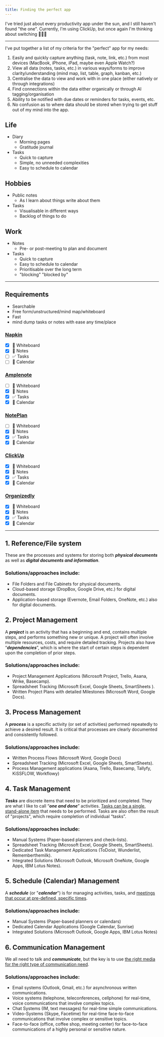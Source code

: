 ```yaml
---
title: Finding the perfect app
---
```


I've tried just about every productivity app under the sun, and I still haven't found "the one".
Currently, I'm using ClickUp, but once again I'm thinking about switching 🤦🏼‍♀️

---

I've put together a list of my criteria for the "perfect" app for my needs:

1.  Easily and quickly capture anything (task, note, link, etc.) from most devices (MacBook, iPhone, iPad, maybe even Apple Watch?)
2.  View all data (notes, tasks, etc.) in various ways/forms to improve clarity/understanding (mind map, list, table, graph, kanban, etc.)
3.  Centralise the data to view and work with in one place (either natively or through integrations)
4.  Find connections within the data either organically or through AI tagging/organisation
5.  Ability to be notified with due dates or reminders for tasks, events, etc.
6.  No confusion as to where data should be stored when trying to get stuff out of my mind into the app.

## Life

- Diary
  - Morning pages
  - Gratitude journal
- Tasks
  - Quick to capture
  - Simple, no unneeded complexities
  - Easy to schedule to calendar

## Hobbies

- Public notes
  - As I learn about things write about them
- Tasks
  - Visualisable in different ways
  - Backlog of things to do

## Work

- Notes
  - Pre- or post-meeting to plan and document
- Tasks
  - Quick to capture
  - Easy to schedule to calendar
  - Prioritisable over the long term
  - "blocking" "blocked by"

---

## Requirements

- Searchable
- Free form/unstructured/mind map/whiteboard
- Fast
- mind dump tasks or notes with ease any time/place

### [Napkin](https://napkin.one)

- [x] 🧠 Whiteboard
- [x] 📝 Notes
- [ ] ✅ Tasks
- [ ] 📅 Calendar

### [Amplenote](https://www.amplenote.com/)

- [ ] 🧠 Whiteboard
- [x] 📝 Notes
- [x] ✅ Tasks
- [x] 📅 Calendar

### [NotePlan](https://noteplan.co/)

- [ ] 🧠 Whiteboard
- [x] 📝 Notes
- [x] ✅ Tasks
- [x] 📅 Calendar

### [ClickUp](https://clickup.com/)

- [x] 🧠 Whiteboard
- [x] 📝 Notes
- [x] ✅ Tasks
- [x] 📅 Calendar

### [Organizedly](https://www.organized.ly/)

- [x] 🧠 Whiteboard
- [x] 📝 Notes
- [x] ✅ Tasks
- [x] 📅 Calendar

---

## 1. Reference/File system

These are the processes and systems for storing both **_physical documents_** as well as **_digital documents and information_**.

### Solutions/approaches include:

- File Folders and File Cabinets for physical documents.
- Cloud-based storage (DropBox, Google Drive, etc.) for digital documents.
- Application-based storage (Evernote, Email Folders, OneNote, etc.) also for digital documents.

## 2. Project Management

A **_project_** is an activity that has a beginning and end, contains multiple steps, and performs something new or unique. A project will often involve multiple resources, costs, and require detailed tracking. Projects also have “**_dependencies_**”, which is where the start of certain steps is dependent upon the completion of prior steps.

### Solutions/approaches include:

- Project Management Applications (Microsoft Project, Trello, Asana, Wrike, Basecamp).
- Spreadsheet Tracking (Microsoft Excel, Google Sheets, SmartSheets ).
- Written Project Plans with detailed Milestones (Microsoft Word, Google Docs).

## 3. Process Management

A **_process_** is a specific activity (or set of activities) performed repeatedly to achieve a desired result. It is critical that processes are clearly documented and consistently followed.

### Solutions/approaches include:

- Written Process Flows (Microsoft Word, Google Docs)
- Spreadsheet Tracking (Microsoft Excel, Google Sheets, SmartSheets).
- Process Management applications (Asana, Trello, Basecamp, Tallyfy, KiSSFLOW, Workflowy)

## 4. Task Management

**_Tasks_** are discrete items that need to be prioritized and completed. They are what I like to call “**_one and done_**” activities. [Tasks can be a single, stand-alone item](http://www.emailoverloadsolutions.com/blog/microsoft-outlook-tasks-a-primer) that needs to be performed. Tasks are also often the result of "projects", which require completion of individual “tasks”.

### Solutions/approaches include:

- Manual Systems (Paper-based planners and check-lists).
- Spreadsheet Tracking (Microsoft Excel, Google Sheets, SmartSheets).
- Dedicated Task Management Applications (ToDoist, Wunderlist, Rememberthemilk).
- Integrated Solutions (Microsoft Outlook, Microsoft OneNote, Google Apps, IBM Lotus Notes).

## 5. Schedule (Calendar) Management

A **_schedule_** (or "**_calendar_**") is for managing activities, tasks, and [meetings that occur at pre-defined, specific times](http://www.emailoverloadsolutions.com/blog/balancing-tasks-appointments).

### Solutions/approaches include:

- Manual Systems (Paper-based planners or calendars)
- Dedicated Calendar Applications (Google Calendar, Sunrise)
- Integrated Solutions (Microsoft Outlook, Google Apps, IBM Lotus Notes)

## 6. Communication Management

We all need to talk and **_communicate_**, but the key is to use [the right media for the right type of communication need](http://www.emailoverloadsolutions.com/blog/media-richness-theory-a-quick-primer).

### Solutions/approaches include:

- Email systems (Outlook, Gmail, etc.) for asynchronous written communications.
- Voice systems (telephone, teleconferences, cellphone) for real-time, voice communications that involve complex topics.
- Chat Systems (IM, text messages) for real-time simple communications.
- Video-Systems (Skype, Facetime) for real-time face-to-face communications that involve complex or sensitive topics.
- Face-to-face (office, coffee shop, meeting center) for face-to-face communications of a highly personal or sensitive nature.
